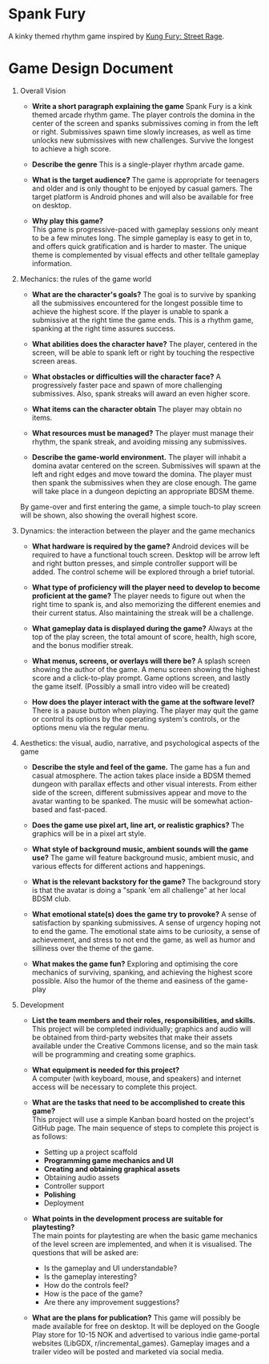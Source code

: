 # Spank Fury

A kinky themed rhythm game inspired by [Kung Fury: Street Rage](https://store.steampowered.com/app/373180/Kung_Fury_Street_Rage/).

<!-- ![screenShot of gameplay](https://user-images.githubusercontent.com/4059636/81300959-b5df3180-9078-11ea-9336-0deb0d60d17e.png) -->


# Game Design Document

1. Overall Vision
    * **Write a short paragraph explaining the game**
    Spank Fury is a kink themed arcade rhythm game. The player controls the domina in the center of the screen and spanks submissives coming in from the left or right. Submissives spawn time slowly increases, as well as time unlocks new submissives with new challenges. Survive the longest to achieve a high score.
        
    * **Describe the genre**
    This is a single-player rhythm arcade game.
    
    * **What is the target audience?**
    The game is appropriate for teenagers and older and is only thought to be enjoyed by casual gamers. The target platform is Android phones and will also be available for free on desktop.
    
    * **Why play this game?**    
    This game is progressive-paced with gameplay sessions only meant to be a few minutes long. The simple gameplay is easy to get in to, and offers quick gratification and is harder to master. The unique theme is complemented by visual effects and other telltale gameplay information.
    
2. Mechanics: the rules of the game world
    * **What are the character's goals?**
    The goal is to survive by spanking all the submissives encountered for the longest possible time to achieve the highest score. If the player is unable to spank a submissive at the right time the game ends. This is a rhythm game, spanking at the right time assures success.
        
    * **What abilities does the character have?**
    The player, centered in the screen, will be able to spank left or right by touching the respective screen areas.
    
    * **What obstacles or difficulties will the character face?**
    A progressively faster pace and spawn of more challenging submissives. Also, spank streaks will award an even higher score.
    
    * **What items can the character obtain**
    The player may obtain no items.
    
    * **What resources must be managed?**
    The player must manage their rhythm, the spank streak, and avoiding missing any submissives.
    
    * **Describe the game-world environment.**
    The player will inhabit a domina avatar centered on the screen. Submissives will spawn at the left and right edges and move toward the domina. The player must then spank the submissives when they are close enough. The game will take place in a dungeon depicting an appropriate BDSM theme.

    By game-over and first entering the game, a simple touch-to play screen will be shown, also showing the overall highest score.
    
3. Dynamics: the interaction between the player and the game mechanics
    * **What hardware is required by the game?**
    Android devices will be required to have a functional touch screen. Desktop will be arrow left and right button presses, and simple controller support will be added. The control scheme will be explored through a brief tutorial.
    
    * **What type of proficiency will the player need to develop to become proficient at the game?**
    The player needs to figure out when the right time to spank is, and also memorizing the different enemies and their current status. Also maintaining the streak will be a challenge.
        
    * **What gameplay data is displayed during the game?**
    Always at the top of the play screen, the total amount of score, health, high score, and the bonus modifier streak.
    
    * **What menus, screens, or overlays will there be?**
    A splash screen showing the author of the game.
    A menu screen showing the highest score and a click-to-play prompt.
    Game options screen, and lastly the game itself.
    (Possibly a small intro video will be created)
    
    * **How does the player interact with the game at the software level?**
    There is a pause button when playing. The player may quit the game or control its options by the operating system's controls, or the options menu via the regular menu.
    
4. Aesthetics: the visual, audio, narrative, and psychological aspects of the game
    * **Describe the style and feel of the game.**
    The game has a fun and casual atmosphere. The action takes place inside a BDSM themed dungeon with parallax effects and other visual interests. From either side of the screen, different submissives appear and move to the avatar wanting to be spanked. The music will be somewhat action-based and fast-paced.

    * **Does the game use pixel art, line art, or realistic graphics?**
    The graphics will be in a pixel art style.
    
    * **What style of background music, ambient sounds will the game use?**
    The game will feature background music, ambient music, and various effects for different actions and happenings.
        
    * **What is the relevant backstory for the game?**
    The background story is that the avatar is doing a "spank 'em all challenge" at her local BDSM club.
        
    * **What emotional state(s) does the game try to provoke?**
    A sense of satisfaction by spanking submissives. A sense of urgency hoping not to end the game. The emotional state aims to be curiosity, a sense of achievement, and stress to not end the game, as well as humor and silliness over the theme of the game.
        
    * **What makes the game fun?**
    Exploring and optimising the core mechanics of surviving, spanking, and achieving the highest score possible. Also the humor of the theme and easiness of the game-play
    
5. Development
    
    * **List the team members and their roles, responsibilities, and skills.**    
    This project will be completed individually; graphics and audio will be obtained from third-party websites that make their assets available under the Creative Commons license, and so the main task will be programming and creating some graphics.
    
    * **What equipment is needed for this project?**    
    A computer (with keyboard, mouse, and speakers) and internet access will be necessary to complete this project.
    
    * **What are the tasks that need to be accomplished to create this game?**    
    This project will use a simple Kanban board hosted on the project's GitHub page.
    The main sequence of steps to complete this project is as follows:    
        * Setting up a project scaffold
        * **Programming game mechanics and UI**
        * **Creating and obtaining graphical assets**
        * Obtaining audio assets
        * Controller support
        * **Polishing**
        * Deployment

    * **What points in the development process are suitable for playtesting?**    
    The main points for playtesting are when the basic game mechanics of the level screen are implemented, and when it is visualised. The questions that will be asked are: 
        * Is the gameplay and UI understandable?
        * Is the gameplay interesting?
        * How do the controls feel?
        * How is the pace of the game?
        * Are there any improvement suggestions?        
    
    * **What are the plans for publication?**
    This game will possibly be made available for free on desktop. It will be deployed on the Google Play store for 10-15 NOK and advertised to various indie game-portal websites (LibGDX, r/incremental_games). Gameplay images and a trailer video will be posted and marketed via social media.
